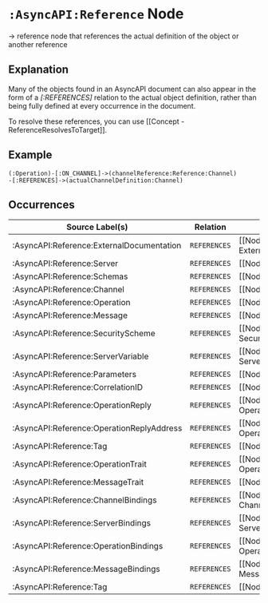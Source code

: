 # `:AsyncAPI:Reference` Node

-> reference node that references the actual definition of the object or another reference

## Explanation

Many of the objects found in an AsyncAPI document can also appear in the
form of a *[:REFERENCES]* relation to the actual object definition,
rather than being fully defined at every occurrence in the document.

To resolve these references, you can use [[Concept - ReferenceResolvesToTarget]].

## Example

```cypher
(:Operation)-[:ON_CHANNEL]->(channelReference:Reference:Channel)
-[:REFERENCES]->(actualChannelDefinition:Channel)
```

## Occurrences

| Source Label(s)                           | Relation     | Target Label(s)                                                            |
|-------------------------------------------|--------------|----------------------------------------------------------------------------|
| :AsyncAPI:Reference:ExternalDocumentation | `REFERENCES` | [[Node - AsyncAPI ExternalDocumentation\|:AsyncAPI:ExternalDocumentation]] |
| :AsyncAPI:Reference:Server                | `REFERENCES` | [[Node - AsyncAPI Server\|:AsyncAPI:Server]]                               |
| :AsyncAPI:Reference:Schemas               | `REFERENCES` | [[Node - AsyncAPI Schemas\|:AsyncAPI:Schemas]]                             |
| :AsyncAPI:Reference:Channel               | `REFERENCES` | [[Node - AsyncAPI Channel\|:AsyncAPI:]]                                    |
| :AsyncAPI:Reference:Operation             | `REFERENCES` | [[Node - AsyncAPI Operation\|:AsyncAPI:Operation]]                         |
| :AsyncAPI:Reference:Message               | `REFERENCES` | [[Node - AsyncAPI Message\|:AsyncAPI:Message]]                             |
| :AsyncAPI:Reference:SecurityScheme        | `REFERENCES` | [[Node - AsyncAPI SecurityScheme\|:AsyncAPI:SecurityScheme]]               |
| :AsyncAPI:Reference:ServerVariable        | `REFERENCES` | [[Node - AsyncAPI ServerVariable\|:AsyncAPI:ServerVariable]]               |
| :AsyncAPI:Reference:Parameters            | `REFERENCES` | [[Node - AsyncAPI Parameters\|:AsyncAPI:Parameters]]                       |
| :AsyncAPI:Reference:CorrelationID         | `REFERENCES` | [[Node - AsyncAPI CorrelationID\|:AsyncAPI:CorrelationID]]                 |
| :AsyncAPI:Reference:OperationReply        | `REFERENCES` | [[Node - AsyncAPI OperationReply\|:AsyncAPI:OperationReply]]               |
| :AsyncAPI:Reference:OperationReplyAddress | `REFERENCES` | [[Node - AsyncAPI OperationReplyAddress\|:AsyncAPI:OperationReplyAddress]] |
| :AsyncAPI:Reference:Tag                   | `REFERENCES` | [[Node - AsyncAPI Tag\|:AsyncAPI:Tag]]                                     |
| :AsyncAPI:Reference:OperationTrait        | `REFERENCES` | [[Node - AsyncAPI OperationTrait\|:AsyncAPI:OperationTrait]]               |
| :AsyncAPI:Reference:MessageTrait          | `REFERENCES` | [[Node - AsyncAPI MessageTrait\|:AsyncAPI:MessageTrait]]                   |
| :AsyncAPI:Reference:ChannelBindings       | `REFERENCES` | [[Node - AsyncAPI ChannelBindings\|:AsyncAPI:ChannelBindings]]             |
| :AsyncAPI:Reference:ServerBindings        | `REFERENCES` | [[Node - AsyncAPI ServerBindings\|:AsyncAPI:ServerBindings]]               |
| :AsyncAPI:Reference:OperationBindings     | `REFERENCES` | [[Node - AsyncAPI OperationBindings\|:AsyncAPI:OperationBindings]]         |
| :AsyncAPI:Reference:MessageBindings       | `REFERENCES` | [[Node - AsyncAPI MessageBindings\|:AsyncAPI:MessageBindings]]             |
| :AsyncAPI:Reference:Tag                   | `REFERENCES` | [[Node - AsyncAPI Tag\|:AsyncAPI:Tag]]                                     |


